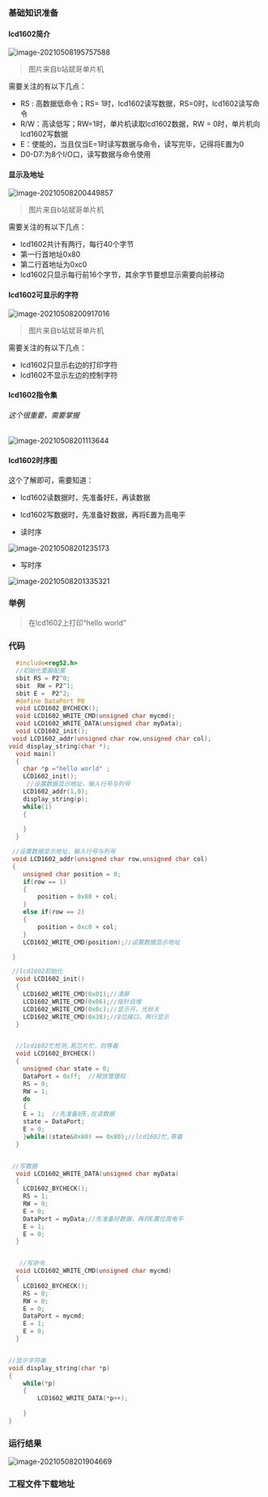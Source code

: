 

### 基础知识准备

#### lcd1602简介

![image-20210508195757588](https://gitee.com/erxiong3344/blogimage/raw/master/image/20210508195805.png)

> 图片来自b站斌哥单片机

需要关注的有以下几点：

* RS : 高数据低命令；RS= 1时，lcd1602读写数据，RS=0时，lcd1602读写命令
* R/W：高读低写；RW=1时，单片机读取lcd1602数据，RW = 0时，单片机向lcd1602写数据
* E：使能的，当且仅当E=1时读写数据与命令，读写完毕，记得将E置为0
* D0-D7:为8个I/O口，读写数据与命令使用

#### 显示及地址

![image-20210508200449857](https://gitee.com/erxiong3344/blogimage/raw/master/image/20210508200450.png)

> 图片来自b站斌哥单片机

需要关注的有以下几点：

* lcd1602共计有两行，每行40个字节
* 第一行首地址0x80
* 第二行首地址为0xc0
* lcd1602只显示每行前16个字节，其余字节要想显示需要向前移动

#### lcd1602可显示的字符

![image-20210508200917016](https://gitee.com/erxiong3344/blogimage/raw/master/image/20210508200917.png)

> 图片来自b站斌哥单片机

需要关注的有以下几点：

* lcd1602只显示右边的打印字符
* lcd1602不显示左边的控制字符

#### lcd1602指令集

###### 这个很重要，需要掌握

![image-20210508201113644](https://gitee.com/erxiong3344/blogimage/raw/master/image/20210508201114.png)

#### lcd1602时序图

这个了解即可，需要知道：

* lcd1602读数据时，先准备好E，再读数据
* lcd1602写数据时，先准备好数据，再将E置为高电平



* 读时序

![image-20210508201235173](https://gitee.com/erxiong3344/blogimage/raw/master/image/20210508201235.png)

* 写时序

![image-20210508201335321](https://gitee.com/erxiong3344/blogimage/raw/master/image/20210508201335.png)

### 举例

>  在lcd1602上打印“hello world"

### 代码

```  C
  #include<reg52.h>
  //初始化管脚配置
  sbit RS = P2^0;
  sbit	RW = P2^1;
  sbit E = 	P2^2;
  #define DataPort P0
  void LCD1602_BYCHECK();
  void LCD1602_WRITE_CMD(unsigned char mycmd);
  void LCD1602_WRITE_DATA(unsigned char myData);
  void LCD1602_init();
 void LCD1602_addr(unsigned char row,unsigned char col);
void display_string(char *);
  void main()
  {
  	char *p ="hello world" ;
  	LCD1602_init();
	 //设置数据显示地址，输入行号与列号
 	LCD1602_addr(1,0);
	display_string(p);
  	while(1)
	{
	  
	}
  }

 //设置数据显示地址，输入行号与列号
 void LCD1602_addr(unsigned char row,unsigned char col)
 {
 	unsigned char position = 0;
 	if(row == 1)
	{
		position = 0x80 + col;
	}
	else if(row == 2)
	{
		position = 0xc0 + col;	
	}
	LCD1602_WRITE_CMD(position);//设置数据显示地址

 }

 //lcd1602初始化
  void LCD1602_init()
  {
  	LCD1602_WRITE_CMD(0x01);//清屏
	LCD1602_WRITE_CMD(0x06);//指针自增
	LCD1602_WRITE_CMD(0x0c);//显示开，光标关
	LCD1602_WRITE_CMD(0x38);//8位接口，两行显示
  }


  //lcd1602忙检测,若芯片忙，则等着
  void LCD1602_BYCHECK()
  {
  	unsigned char state = 0;
	DataPort = 0xff;  //释放管理权
  	RS = 0;
	RW = 1;	
	do
	{
	E = 1;	//先准备好E,在读数据
	state = DataPort;
	E = 0;
	}while((state&0x80) == 0x80);//lcd1602忙,等着
  }


 //写数据
  void LCD1602_WRITE_DATA(unsigned char myData)
  {
  	LCD1602_BYCHECK();
  	RS = 1;
	RW = 0;
	E = 0;
	DataPort = myData;//先准备好数据，再将E置位高电平
	E = 1;
	E = 0;
  }


   //写命令
  void LCD1602_WRITE_CMD(unsigned char mycmd)
  {
  	LCD1602_BYCHECK();
  	RS = 0;
	RW = 0;
	E = 0;
	DataPort = mycmd;	
	E = 1;
	E = 0;
  }


//显示字符串
void display_string(char *p)
{
	while(*p)
	{
		LCD1602_WRITE_DATA(*p++);
			
	}
}

```

### 运行结果

![image-20210508201904669](https://gitee.com/erxiong3344/blogimage/raw/master/image/20210508201904.png)

### 工程文件下载地址



